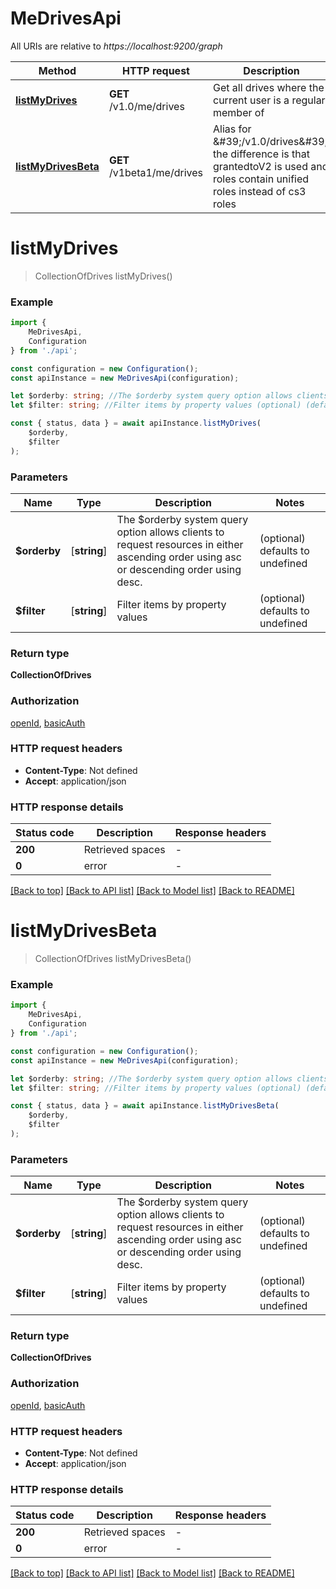 # MeDrivesApi

All URIs are relative to *https://localhost:9200/graph*

|Method | HTTP request | Description|
|------------- | ------------- | -------------|
|[**listMyDrives**](#listmydrives) | **GET** /v1.0/me/drives | Get all drives where the current user is a regular member of|
|[**listMyDrivesBeta**](#listmydrivesbeta) | **GET** /v1beta1/me/drives | Alias for \&#39;/v1.0/drives\&#39;, the difference is that grantedtoV2 is used and roles contain unified roles instead of cs3 roles|

# **listMyDrives**
> CollectionOfDrives listMyDrives()


### Example

```typescript
import {
    MeDrivesApi,
    Configuration
} from './api';

const configuration = new Configuration();
const apiInstance = new MeDrivesApi(configuration);

let $orderby: string; //The $orderby system query option allows clients to request resources in either ascending order using asc or descending order using desc. (optional) (default to undefined)
let $filter: string; //Filter items by property values (optional) (default to undefined)

const { status, data } = await apiInstance.listMyDrives(
    $orderby,
    $filter
);
```

### Parameters

|Name | Type | Description  | Notes|
|------------- | ------------- | ------------- | -------------|
| **$orderby** | [**string**] | The $orderby system query option allows clients to request resources in either ascending order using asc or descending order using desc. | (optional) defaults to undefined|
| **$filter** | [**string**] | Filter items by property values | (optional) defaults to undefined|


### Return type

**CollectionOfDrives**

### Authorization

[openId](../README.md#openId), [basicAuth](../README.md#basicAuth)

### HTTP request headers

 - **Content-Type**: Not defined
 - **Accept**: application/json


### HTTP response details
| Status code | Description | Response headers |
|-------------|-------------|------------------|
|**200** | Retrieved spaces |  -  |
|**0** | error |  -  |

[[Back to top]](#) [[Back to API list]](../README.md#documentation-for-api-endpoints) [[Back to Model list]](../README.md#documentation-for-models) [[Back to README]](../README.md)

# **listMyDrivesBeta**
> CollectionOfDrives listMyDrivesBeta()


### Example

```typescript
import {
    MeDrivesApi,
    Configuration
} from './api';

const configuration = new Configuration();
const apiInstance = new MeDrivesApi(configuration);

let $orderby: string; //The $orderby system query option allows clients to request resources in either ascending order using asc or descending order using desc. (optional) (default to undefined)
let $filter: string; //Filter items by property values (optional) (default to undefined)

const { status, data } = await apiInstance.listMyDrivesBeta(
    $orderby,
    $filter
);
```

### Parameters

|Name | Type | Description  | Notes|
|------------- | ------------- | ------------- | -------------|
| **$orderby** | [**string**] | The $orderby system query option allows clients to request resources in either ascending order using asc or descending order using desc. | (optional) defaults to undefined|
| **$filter** | [**string**] | Filter items by property values | (optional) defaults to undefined|


### Return type

**CollectionOfDrives**

### Authorization

[openId](../README.md#openId), [basicAuth](../README.md#basicAuth)

### HTTP request headers

 - **Content-Type**: Not defined
 - **Accept**: application/json


### HTTP response details
| Status code | Description | Response headers |
|-------------|-------------|------------------|
|**200** | Retrieved spaces |  -  |
|**0** | error |  -  |

[[Back to top]](#) [[Back to API list]](../README.md#documentation-for-api-endpoints) [[Back to Model list]](../README.md#documentation-for-models) [[Back to README]](../README.md)

